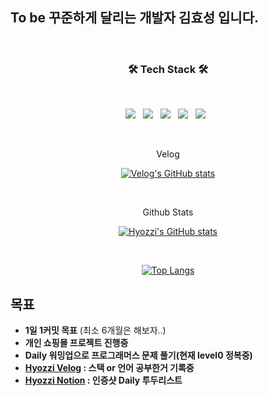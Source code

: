 

## To be 꾸준하게 달리는 개발자 김효성 입니다.
<br>
<h3 align="center"><b>🛠 Tech Stack 🛠</b></h3>
</br>
<p align="center">
<img src="https://img.shields.io/badge/HTML5-E34F26?style=flat-square&logo=HTML5&logoColor=white"/></a> &nbsp
<img src="https://img.shields.io/badge/CSS3-1572B6?style=flat-square&logo=CSS3&logoColor=white"/></a> &nbsp
<img src="https://img.shields.io/badge/JavaScript-F7DF1E?style=flat-square&logo=JavaScript&logoColor=white"/></a> &nbsp
<img src="https://img.shields.io/badge/Node.js-339933?style=flat-square&logo=Node.js&logoColor=white"/></a> &nbsp
<img src="https://img.shields.io/badge/react-444444?style=flat-square&logo=react&logoColor=white"/></a> &nbsp
<!-- <img src="https://img.shields.io/badge/Android-3DDC84?style=flat-square&logo=Android&logoColor=white"/></a> &nbsp -->



</p>

<div align="center">
 
 <br>
 <p align="center"> Velog </p>
 
[![Velog's GitHub stats](https://velog-readme-stats.vercel.app/api?name=gytjdwlwhs)](https://velog.io/@gytjdwlwhs)
</br>

<br>

<p align="center"> Github Stats </p>

[![Hyozzi's GitHub stats](https://github-readme-stats.vercel.app/api?username=hyozzi92)](https://github.com/hyozzi92/github-readme-stats)
 
 </br>


[![Top Langs](https://github-readme-stats.vercel.app/api/top-langs/?username=hyozzi92)](https://github.com/hyozzi92/github-readme-stats)

</div>

## 목표 
 - **1일 1커밋 목표** (최소 6개월은 해보자..)
- **개인 쇼핑몰 프로젝트 진행중**
- **Daily 워밍업으로 프로그래머스 문제 풀기(현재 level0 정복중)**
- **[Hyozzi Velog](https://velog.io/@gytjdwlwhs) : 스택 or 언어 공부한거 기록중**
- **[Hyozzi Notion](https://www.notion.so/Daily-To-do-List-5348b1dbd01c43cd9d8d84b4fec586aa) : 인증샷 Daily 투두리스트**
